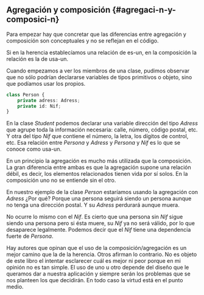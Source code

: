 ## Agregación y composición {#agregaci-n-y-composici-n}

Para empezar hay que concretar que las diferencias entre agregación y composición son conceptuales y no se reflejan en el código.

Si en la herencia establecíamos una relación de es-un, en la composición la relación es la de usa-un.

Cuando empezamos a ver los miembros de una clase, pudimos observar que no sólo podrían declararse variables de tipos primitivos o objeto, sino que podíamos usar los propios.

```ts
class Person {
    private adress: Adress;
    private id: Nif;
}
```

En la clase *Student* podemos declarar una variable dirección del tipo *Adress* que agrupe toda la información necesaria: calle, número, código postal, etc. Y otra del tipo *Nif* que contiene el número, la letra, los dígitos de control, etc. Esa relación entre *Persona* y *Adress* y *Persona* y *Nif* es lo que se conoce como usa-un.

En un principio la agregación es mucho más utilizada que la composición. La gran diferencia entre ambas es que la agregación supone una relación débil, es decir, los elementos relacionados tienen vida por sí solos. En la composición uno no se entiende sin el otro.

En nuestro ejemplo de la clase *Person* estaríamos usando la agregación con *Adress* ¿Por qué? Porque una persona seguirá siendo un persona aunque no tenga una dirección postal. Y su *Adress* perdurará aunque muera.

No ocurre lo mismo con el *Nif*. Es cierto que una persona sin *Nif* sigue siendo una persona pero si ésta muere, su *Nif* ya no será válido, por lo que desaparece legalmente. Podemos decir que el *Nif* tiene una dependencia fuerte de _Persona_.

Hay autores que opinan que el uso de la composición/agregación es un mejor camino que la de la herencia. Otros afirman lo contrario. No es objeto de este libro el intentar esclarecer cuál es mejor ni peor porque en mi opinión no es tan simple. El uso de uno u otro depende del diseño que le queramos dar a nuestra aplicación y siempre serán los problemas que se nos planteen los que decidirán. En todo caso la virtud está en el punto medio.